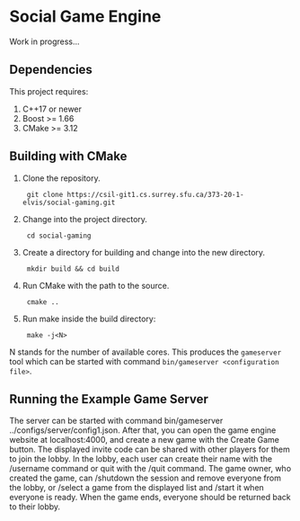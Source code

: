 
# Social Game Engine

Work in progress...

## Dependencies

This project requires:

1. C++17 or newer
2. Boost >= 1.66
3. CMake >= 3.12

## Building with CMake

1. Clone the repository.

        git clone https://csil-git1.cs.surrey.sfu.ca/373-20-1-elvis/social-gaming.git

2. Change into the project directory.

        cd social-gaming

3. Create a directory for building and change into the new directory.

        mkdir build && cd build

4. Run CMake with the path to the source.

        cmake ..

5. Run make inside the build directory:

        make -j<N>

N stands for the number of available cores. This produces the `gameserver` tool which can be started with command `bin/gameserver <configuration file>`.

## Running the Example Game Server

The server can be started with command bin/gameserver ../configs/server/config1.json. After that, you can open the game engine website at localhost:4000, and create a new game with the Create Game button. The displayed invite code can be shared with other players for them to join the lobby. In the lobby, each user can create their name with the /username command or quit with the /quit command. The game owner, who created the game, can /shutdown the session and remove everyone from the lobby, or /select a game from the displayed list and /start it when everyone is ready. When the game ends, everyone should be returned back to their lobby.

